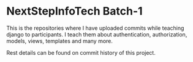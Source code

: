 # NextStepInfoTech Batch-1

This is the repositories where I have uploaded commits while teaching django to participants. 
I teach them about authentication, authorization, models, views, templates and many more.

Rest details can be found on commit history of this project.

